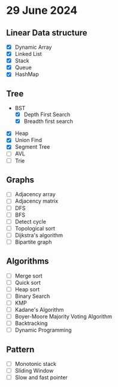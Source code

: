 # 29 June 2024

## Linear Data structure
- [x] Dynamic Array
- [x] Linked List
- [x] Stack
- [x] Queue
- [x] HashMap

## Tree
- BST
    - [x] Depth First Search
    - [x] Breadth first search
- [x] Heap
- [x] Union Find
- [x] Segment Tree
- [ ] AVL
- [ ] Trie

## Graphs
- [ ] Adjacency array
- [ ] Adjacency matrix
- [ ] DFS
- [ ] BFS
- [ ] Detect cycle
- [ ] Topological sort
- [ ] Dijkstra's algorithm
- [ ] Bipartite graph

## Algorithms
- [ ] Merge sort
- [ ] Quick sort
- [ ] Heap sort
- [ ] Binary Search
- [ ] KMP
- [ ] Kadane's Algorithm
- [ ] Boyer-Moore Majority Voting Algorithm
- [ ] Backtracking
- [ ] Dynamic Programming

## Pattern
- [ ] Monotonic stack
- [ ] Sliding Window
- [ ] Slow and fast pointer